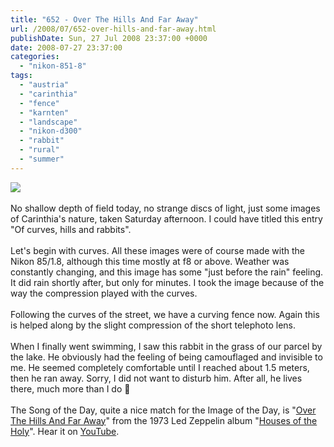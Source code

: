 ```yaml
---
title: "652 - Over The Hills And Far Away"
url: /2008/07/652-over-hills-and-far-away.html
publishDate: Sun, 27 Jul 2008 23:37:00 +0000
date: 2008-07-27 23:37:00
categories: 
  - "nikon-851-8"
tags: 
  - "austria"
  - "carinthia"
  - "fence"
  - "karnten"
  - "landscape"
  - "nikon-d300"
  - "rabbit"
  - "rural"
  - "summer"
---
```

<a href="https://d25zfm9zpd7gm5.cloudfront.net/1200x1200/2008/20080726_160404_ps.jpg" target="_blank"><img src="https://d25zfm9zpd7gm5.cloudfront.net/0600x0600/2008/20080726_160404_ps.jpg"/></a><br/><br/>No shallow depth of field today, no strange discs of light, just some images of Carinthia's nature, taken Saturday afternoon. I could have titled this entry "Of curves, hills and rabbits".<br/><br/><a href="https://d25zfm9zpd7gm5.cloudfront.net/1200x1200/2008/20080726_144723_ps.jpg" target="_blank"><img alt="" border="0" src="https://d25zfm9zpd7gm5.cloudfront.net/0150x0150/2008/20080726_144723_ps.jpg" style="margin: 0pt 0px 0pt 10px; float: right;"/></a> Let's begin with curves. All these images were of course made with the Nikon 85/1.8, although this time mostly at f8 or above. Weather was constantly changing, and this image has some "just before the rain" feeling. It did rain shortly after, but only for minutes. I took the image because of the way the compression played with the curves.<br/><br/><a href="https://d25zfm9zpd7gm5.cloudfront.net/1200x1200/2008/20080726_160216_ps.jpg" target="_blank"><img alt="" border="0" src="https://d25zfm9zpd7gm5.cloudfront.net/0150x0150/2008/20080726_160216_ps.jpg" style="margin: 0pt 10px 0pt 0px; float: left;"/></a> Following the curves of the street, we have a curving fence now. Again this is helped along by the slight compression of the short telephoto lens.<br/><br/><a href="https://d25zfm9zpd7gm5.cloudfront.net/1200x1200/2008/20080726_171657_ps.jpg" target="_blank"><img alt="" border="0" src="https://d25zfm9zpd7gm5.cloudfront.net/0150x0150/2008/20080726_171657_ps.jpg" style="margin: 0pt 0px 0pt 10px; float: right;"/></a> When I finally went swimming, I saw this rabbit in the grass of our parcel by the lake. He obviously had the feeling of being camouflaged and invisible to me. He seemed completely comfortable until I reached about 1.5 meters, then he ran away. Sorry, I did not want to disturb him. After all, he lives there, much more than I do 🙂<br/><br/>The Song of the Day, quite a nice match for the Image of the Day, is "<a href="http://www.songfacts.com/lyrics.php?findsong=336" target="_blank">Over The Hills And Far Away</a>" from the 1973 Led Zeppelin album "<a href="http://www.amazon.com/Houses-Holy-Led-Zeppelin/dp/B000002J0B" target="_blank">Houses of the Holy</a>". Hear it on <a href="http://www.youtube.com/watch?v=_swFHp-0_sY" target="_blank">YouTube</a>.
